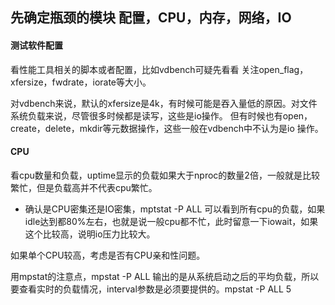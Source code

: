 ## 先确定瓶颈的模块 配置，CPU，内存，网络，IO

#### 测试软件配置

看性能工具相关的脚本或者配置，比如vdbench可疑先看看 关注open_flag，xfersize，fwdrate，iorate等大小。

对vdbench来说，默认的xfersize是4k，有时候可能是吞入量低的原因。对文件系统负载来说，尽管很多时候都是读写，这些是io操作。
但有时候也有open，create，delete，mkdir等元数据操作，这些一般在vdbench中不认为是io 操作。

#### CPU

看cpu数量和负载，uptime显示的负载如果大于nproc的数量2倍，一般就是比较繁忙，但是负载高并不代表cpu繁忙。

* 确认是CPU密集还是IO密集，mptstat -P ALL 可以看到所有cpu的负载，如果idle达到都80%左右，也就是说一般cpu都不忙，此时留意一下iowait，如果这个比较高，说明io压力比较大。

如果单个CPU较高，考虑是否有CPU亲和性问题。

用mpstat的注意点，mpstat -P ALL 输出的是从系统启动之后的平均负载，所以要查看实时的负载情况，interval参数是必须要提供的。mpstat -P ALL 5
